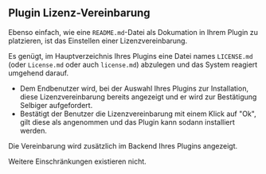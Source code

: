 ## Plugin Lizenz-Vereinbarung

Ebenso einfach, wie eine `README.md`-Datei als Dokumation in Ihrem Plugin zu platzieren, ist das
Einstellen einer Lizenzvereinbarung.

Es genügt, im Hauptverzeichnis Ihres Plugins eine Datei names `LICENSE.md` (oder `License.md` oder auch `license.md`)
abzulegen und das System reagiert umgehend darauf.

* Dem Endbenutzer wird, bei der Auswahl Ihres Plugins zur Installation, diese Lizenzvereinbarung bereits angezeigt
und er wird zur Bestätigung Selbiger aufgefordert.
* Bestätigt der Benutzer die Lizenzvereinbarung mit einem Klick auf "Ok", gilt diese als angenommen
und das Plugin kann sodann installiert werden.

Die Vereinbarung wird zusätzlich im Backend Ihres Plugins angezeigt.

Weitere Einschränkungen existieren nicht.

